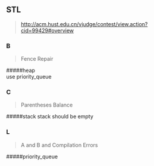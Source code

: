 ## STL
>http://acm.hust.edu.cn/vjudge/contest/view.action?cid=99429#overview

### B

> Fence Repair

#####heap   
use priority_queue

### C
> Parentheses Balance

#####stack
stack should be empty

### L
> A and B and Compilation Errors

#####priority_queue
